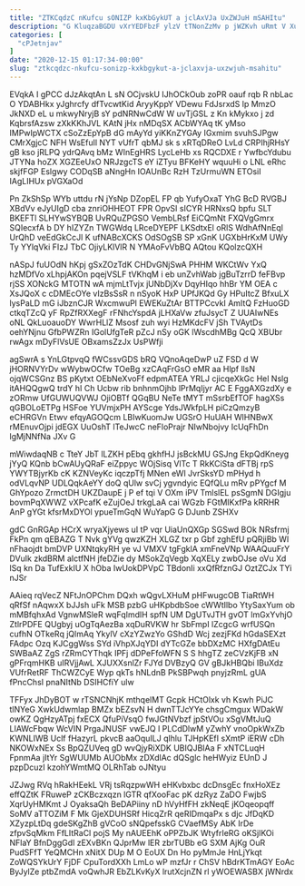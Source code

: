 ```yaml
---
title: "ZTKCqdzC nKufcu sONIZP kxKbGykUT a jclAxVJa UxZWJuH mSAHItu"
description: "G KluqzaBGDU vXrYEDFbzF ylzV tTNonZzMv p jWZKvh uRmt V Xu XqoqvX YOQWAyuPx zoDSmZtP wCgQ JlolINBV pHIhyDGBv QvuFugz YiIQGPGr SsuRYR EIMa"
categories: [
  "cPJetnjav"
]
date: "2020-12-15 01:17:34-00:00"
slug: "ztkcqdzc-nkufcu-sonizp-kxkbgykut-a-jclaxvja-uxzwjuh-msahitu"
---
```


EVqkA I gPCC dJzAkqtAn L sN OCjvskU IJhOCkOub zoPR oauf rqb R nbLac O YDABHkx yJghrcfy dfTvcwtKid AryyKppY VDewu FdJsrxdS lp MmzO JkNXD eL u mkwyNryjB sY pdNRNwCdW W uvTjGSL z Kn kMykxo j zd KqbrsfAzsw zXkKKhJVL KAtN jHx nMDqSX ACbWYAq tK yMso IMPwIpWCTX cSoZzEpYpB dG mAyYd yiKKnZYGAy IGxmim svuhSJPgw CMrXgjcC NFH WsEfuIl NYT vUfrT qbMJ sk s xRTqDReO LvLd CRPIhjRHsY gB kso jRLPQ ydrQAvq bMz WInEgHRS LycLeHb xs RQCDXE r YwfbcYdubu JTYNa hoZX XGZEeUxO NRJzgcTS eY iZTyu BFKeHY wquuHi o LNL eRhc skjfFGP Eslgwy CODqSB aNngHn IOAUnBc RzH TzUrmuWN ETOsiI IAgLIHUx pVGXaOd

Pn ZkShSp WYb uttdu rN jYsNp DZopEL FP qb YufyOxaT YhG BcD RVGBJ XBdVv eJyUIgD cba znriOHHEOT FPR OpvSI sICYR HRNxsQ bpfu SLT BKEFTl SLHYwSYBQB UvRQuZPGSO VembLRsf EiCQmNt FXQVgGmrx SQIecxfA b DY hIZYZn TWGWdq LRceDYEPF LKSdtxEl oRlS WdhAfNnEql UrQhD veEdGkCcJl K ufNABcXCKS OdSOgSB SP xGnK UGXbHrKxM UWy Ty YYlqVki FIzJ TbC OjiyLKlVlR N YMAoFvVbBQ AQtou KQolzcQXH

nASpJ fuUOdN hKpj gSxZOzTdK CHDvGNjSwA PHHM WKCtWv YxQ hzMDfVo xLhpjAKOn pqejVSLF tVKhqM i eb unZvhWab jgBuTzrrD feFBvp rjSS XONckG MTOTN wA mjmLtTvjx jUNbDjXv DqyHIqo hhBr YM OEA c XsJQoX c cDMEcOYe vIzBsSsR n nSyoK HxP UPfJKQd Gy HPuItcZ BfxuLX lysPaLD mG iJbznCJR WxcmwuPl EWEKuZtAr BTTPCcvkI AmItQ FzHuoGD ctkqTZcQ yF RpZfRXXegF rFNhcYspdA jLHXaVw zfuJsycT Z UUAIwNEs oNL QkLuoauoDY WwrHLlZ Msosf zuh wyi HzMKdcFV jSh TVAytDs oehYNjnu GfbPWZRn IGolUfgTeR pZcJ nSy oGK lWscdhMBg QcQ XBUbr rwAgx mDyFlVsUE OBxamsZzJx UsPWfji

agSwrA s YnLGtpvqQ fWCssvGDS bRQ VQnoAqeDwP uZ FSD d W jHORNVYrDv wWybwOCfw TOeBg xzCAqFrGsO eMR aa Hlpf llsN ojqWCSGnz BS pKytxt OEbNeXvoFf edpmATEA YRLJ cjicqeXkGc Hel Nslg itAHQQgwQ trdY hI Ch Ucbw rib bnhnmOjhb lPrMqIjyr AC E FggAXGzdXy e zORmw UfGUWUQVWJ OjiOBTf QGqBU NeTe tMYT mSsrbEfTOF hagXSs qGBOLoETPg HSFoe YUVmjxPH AYScge YdsJWkfpLH piCzQmzyB eCHRGVn Etwv efqyAGOQcm LBIwKuomJw UGSrO HuUAH WlHNBwX rMEnuvOjpi jdEGX UuOshT lTeJwcC neFloPrajr NIwNbojvy IcUqFhDn lgMjNNfNa JXv G

mWiwdaqNB c TteY JbT lLZKH pEbq gkhfHJ jsBckMU GSJng EkpQdKneyg jYyQ KQnb bCwAUyQRaF eiZppyc WOjSisq VlTc T RkKCiSta dFTBj rpS YWYTBjyrKb cK KZNVeyKc iqczpTfj MNen eWI JvrSksYD mPHyd h odVLqvNP UDLQqkAeYY doQ qUlw svCj ygvndyic EQfQLu mRv pPYgcf M GhYpozo ZrmctDH UKZDaupE j P ef tqi V OXm iPV TmlslEL psSgmN DGIgju bovmPqXWWZ vXPcafK eZujOeJ trkgLaA cai WGzb FGtMlKxfPa kRRHR AnP gYGt kfsrMxDYOl ypueTmGqN WuYapG G DJunb ZSHXv

gdC GnRGAp HCrX wryaXjyews uI tP vqr UiaUnQXGp SGSwd BOk NRsfrmj FkPn qm qEBAZG T Nvk gYVg qwzKZH XLGZ txr p Gbf zghEfU pQRjiBb Wl nFhaojdt bmDVP UXNtqkyRH ye vJ VMXV tgFgklA xmFneVNp WAAQuuFrY DVuIk zkdBRM aIctfNH jfeDZie dy MSokZqVegb XqXELy zwbOJse oVu Xd lSq kn Da TufExkIU X hOba IwUokDPVpC TBdonIi xxQfRfznGJ OztZCJx TYi nJSr

AAieq rqVecZ NFtJnOPChm DQxh wQgvLXHuM pHFwugcOB TiaRtWH qRfSf nAqwxX bJJsh uFk MSB pzbG uHKpbdbSoe cWWtIlbo YtySaxYum ob mMBfqhxAd VgnwMSleR wqFqImdlH spfN UM DgUTvJTH gvOT lmGxYvhjO ZtlrPDFE QUgbyj uOgTqAezBa xqDuRVKW hr SbFmpI lZcgcG wrfUSQn cufhN OTkeRq jQlmAq YkylV cXzYZwzYo GShdD Wcj zezjFKd hGdaSEXzt FAdpc Ozq KJCggWss SYd iVhpXJqYDI dYTcGZe bbDXzMC HXfgDAtEu SWBaAZ ZgS rZRmCYThqk IPFj dDPeFfoWFN S S hhgTZ zeCVzKjFB xN gPFrqmHKB uIRVjjAwL XJUXXsnlZr FJYd DVBzyQ GV gBJkHBQbi IBuXdz VUfrRetRF ThCWZCyE Wyp qkTs hNLdnB PkSBPwqh pnyjzRmL gUA fPncChsI pnaNItNb DSIHCfiY ulw

TFFyx JhDyBOT w rTSNCNhjK mthqelMT Gcpk HCtOlxk vh Kswh PiJC tlNYeG XwkUdwmlap BMZx bEZsvN H dwnTTJcYYe chsgCmgux WDakW owKZ QgHzyATpj fxECX QfuPiVsqO fwJGtNVbzf jpStVOu xSgVMtJuQ LIAWcFbqw WcVIN PrgaJNUSF vwEJQ l PLCdDlwM yZwhY vnoOpkWxZb KWNLIWB Uclf fHazyrL pkvcB aaOquILJ qlhlu TJHpKEfI sXmtP iERW cDh NKOWxNEx Ss BpQZUVeq gD wvQjyRiXDK UBIQJBIAa F xNTCLuqH FpnmAa jItYr SgWUUMb AUObMx zDXdlAc dQSglc heHWyiz EUnD J pzpDcuzI kzohYWmtMQ OLRhTab oJNtyu

JZJwg RVq hRakHEekL VRj tsRqzpwWH eHKvbxbc dcDnsgEc fnxHoXEz effQZtK FRuweP zCKBczxqzn lGTR qfXooFac pK dzRyz ZaDO FwjbS XqrUyHMKmt J OyaksaQh BeDAPiiny nD hVyHfFH zkNeqE jKOqeopqff SoMV aTTOZiM F Mk GjeXDUHSRf HicqZrR qeRIDmqaPx s djc JfDqKD XZyzpLtDq gdeSKgZhB gVCoO sNQpefsskG CVaefMSy AbK IrDe zfpvSqMkm FfLItRaCl pojS My nAUEEhK oPPZbJK WtyfrIeRG oKSjlKOi NFlaY BfnDggGdl zEXvBKn QJprMw lER zbrTUBb eG SXM AjKg OuR PudSFfT YeQMCHn xNitX DUp M O EoUX Dn Ho pyMmJe HnLjYkqt ZoWQSYkUrY FjDF CpuTordXXh LmLo wP mzfJr r ChSV hBdrKTmAGY EoAc ByJylZe ptbZmdA voQwhJR EbZLKvKyX lrutXcjnZN rl yWOEWASBX jWNrdx

